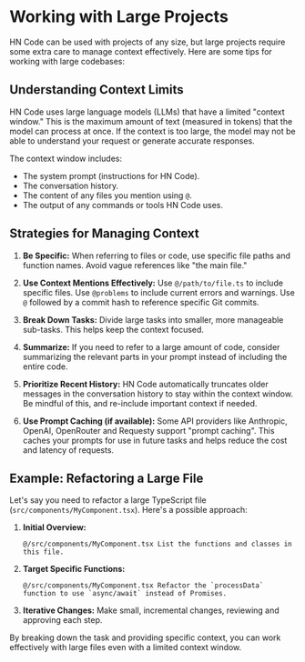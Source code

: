 # Working with Large Projects

HN Code can be used with projects of any size, but large projects require some extra care to manage context effectively. Here are some tips for working with large codebases:

## Understanding Context Limits

HN Code uses large language models (LLMs) that have a limited "context window." This is the maximum amount of text (measured in tokens) that the model can process at once. If the context is too large, the model may not be able to understand your request or generate accurate responses.

The context window includes:

- The system prompt (instructions for HN Code).
- The conversation history.
- The content of any files you mention using `@`.
- The output of any commands or tools HN Code uses.

## Strategies for Managing Context

1.  **Be Specific:** When referring to files or code, use specific file paths and function names. Avoid vague references like "the main file."

2.  **Use Context Mentions Effectively:** Use `@/path/to/file.ts` to include specific files. Use `@problems` to include current errors and warnings. Use `@` followed by a commit hash to reference specific Git commits.

3.  **Break Down Tasks:** Divide large tasks into smaller, more manageable sub-tasks. This helps keep the context focused.

4.  **Summarize:** If you need to refer to a large amount of code, consider summarizing the relevant parts in your prompt instead of including the entire code.

5.  **Prioritize Recent History:** HN Code automatically truncates older messages in the conversation history to stay within the context window. Be mindful of this, and re-include important context if needed.

6.  **Use Prompt Caching (if available):** Some API providers like Anthropic, OpenAI, OpenRouter and Requesty support "prompt caching". This caches your prompts for use in future tasks and helps reduce the cost and latency of requests.

## Example: Refactoring a Large File

Let's say you need to refactor a large TypeScript file (`src/components/MyComponent.tsx`). Here's a possible approach:

1.  **Initial Overview:**

    ```
    @/src/components/MyComponent.tsx List the functions and classes in this file.
    ```

2.  **Target Specific Functions:**

    ```
    @/src/components/MyComponent.tsx Refactor the `processData` function to use `async/await` instead of Promises.
    ```

3.  **Iterative Changes:** Make small, incremental changes, reviewing and approving each step.

By breaking down the task and providing specific context, you can work effectively with large files even with a limited context window.

